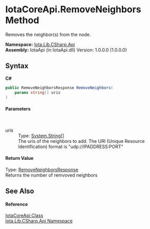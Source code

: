 # IotaCoreApi.RemoveNeighbors Method 
 

Removes the neighbor(s) from the node.

**Namespace:**&nbsp;<a href="N_Iota_Lib_CSharp_Api">Iota.Lib.CSharp.Api</a><br />**Assembly:**&nbsp;IotaApi (in IotaApi.dll) Version: 1.0.0.0 (1.0.0.0)

## Syntax

**C#**<br />
``` C#
public RemoveNeighborsResponse RemoveNeighbors(
	params string[] uris
)
```


#### Parameters
&nbsp;<dl><dt>uris</dt><dd>Type: <a href="http://msdn2.microsoft.com/en-us/library/s1wwdcbf" target="_blank">System.String</a>[]<br />The uris of the neighbors to add. The URI (Unique Resource Identification) format is "udp://IPADDRESS:PORT"</dd></dl>

#### Return Value
Type: <a href="T_Iota_Lib_CSharp_Api_Core_RemoveNeighborsResponse">RemoveNeighborsResponse</a><br />Returns the number of remvoved neighbors

## See Also


#### Reference
<a href="T_Iota_Lib_CSharp_Api_IotaCoreApi">IotaCoreApi Class</a><br /><a href="N_Iota_Lib_CSharp_Api">Iota.Lib.CSharp.Api Namespace</a><br />